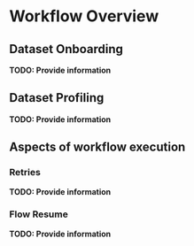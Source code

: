 # Workflow Overview

## Dataset Onboarding

**TODO: Provide information**

## Dataset Profiling

**TODO: Provide information**

## Aspects of workflow execution

### Retries

**TODO: Provide information**

### Flow Resume

**TODO: Provide information**
